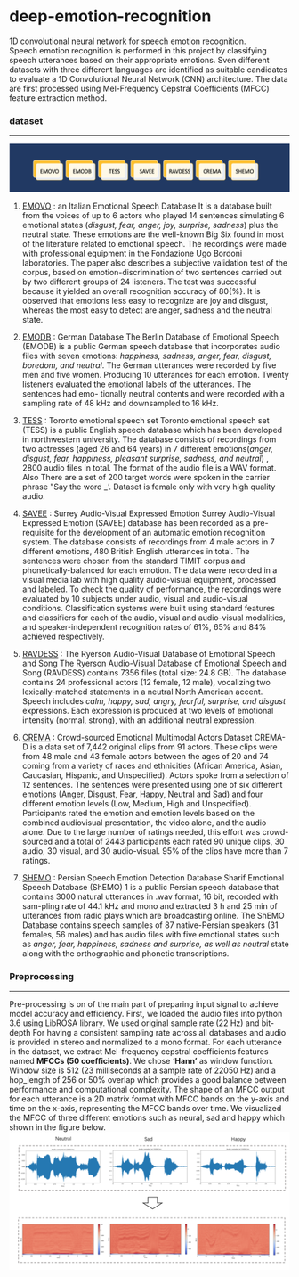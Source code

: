# deep-emotion-recognition
1D convolutional neural network for speech emotion recognition.<br>
Speech emotion recognition is performed in this project by classifying speech utterances based on their appropriate emotions. Sven different datasets with three different languages are identified as suitable candidates to evaluate a 1D Convolutional Neural Network (CNN) architecture. The data are first processed using Mel-Frequency Cepstral Coefficients (MFCC) feature extraction method.

### dataset
---
![](images/datasets.png)
1. [EMOVO](http://voice.fub.it/activities/corpora/emovo/index.html) : an Italian Emotional Speech Database
It is a database built from the voices of up to 6 actors who played 14 sentences simulating 6 emotional states (*disgust, fear, anger, joy, surprise, sadness*) plus the neutral state. These emotions are the well-known Big Six found in most of the literature related to emotional speech. The recordings were made with professional equipment in the Fondazione Ugo Bordoni laboratories. The paper also describes a subjective validation test of the corpus, based on emotion-discrimination of two sentences carried out by two different groups of 24 listeners. The test was successful because it yielded an overall recognition accuracy of 80{\%}. It is observed that emotions less easy to recognize are joy and disgust, whereas the most easy to detect are anger, sadness and the neutral state.

2. [EMODB](https://zenodo.org/record/1188976) : German Database
The Berlin Database of Emotional Speech (EMODB) is a public German speech database that incorporates audio files with seven emotions: *happiness, sadness, anger, fear, disgust, boredom, and neutral*. The German utterances were recorded by five men and five women. Producing 10 utterances for each emotion. Twenty listeners evaluated the emotional labels of the utterances. The sentences had emo- tionally neutral contents and were recorded with a sampling rate of 48 kHz and downsampled to 16 kHz.

3. [TESS](https://tspace.library.utoronto.ca/handle/1807/24487) : Toronto emotional speech set
Toronto emotional speech set (TESS) is a public English speech database which has been developed in northwestern university. The database consists of recordings from two actresses (aged 26 and 64 years) in 7 different emotions(*anger, disgust, fear, happiness, pleasant surprise, sadness, and neutral*) , 2800 audio files in total. The format of the audio file is a WAV format. Also There are a set of 200 target words were spoken in the carrier phrase "Say the word _’. Dataset is female only with very high quality audio.

4. [SAVEE](http://kahlan.eps.surrey.ac.uk/savee/) : Surrey Audio-Visual Expressed Emotion
Surrey Audio-Visual Expressed Emotion (SAVEE) database has been recorded as a pre-requisite for the development of an automatic emotion recognition system. The database consists of recordings from 4 male actors in 7 different emotions, 480 British English utterances in total. The sentences were chosen from the standard TIMIT corpus and phonetically-balanced for each emotion. The data were recorded in a visual media lab with high quality audio-visual equipment, processed and labeled. To check the quality of performance, the recordings were evaluated by 10 subjects under audio, visual and audio-visual conditions. Classification systems were built using standard features and classifiers for each of the audio, visual and audio-visual modalities, and speaker-independent recognition rates of 61%, 65% and 84% achieved respectively.

5. [RAVDESS](https://zenodo.org/record/1188976#.YV_prWYzbzw) : The Ryerson Audio-Visual Database of Emotional Speech and Song
The Ryerson Audio-Visual Database of Emotional Speech and Song (RAVDESS) contains 7356 files (total size: 24.8 GB). The database contains 24 professional actors (12 female, 12 male), vocalizing two lexically-matched statements in a neutral North American accent. Speech includes *calm, happy, sad, angry, fearful, surprise, and disgust* expressions. Each expression is produced at two levels of emotional intensity (normal, strong), with an additional neutral expression.

6. [CREMA](https://github.com/CheyneyComputerScience/CREMA-D) : Crowd-sourced Emotional Multimodal Actors Dataset
CREMA-D is a data set of 7,442 original clips from 91 actors. These clips were from 48 male and 43 female actors between the ages of 20 and 74 coming from a variety of races and ethnicities (African America, Asian, Caucasian, Hispanic, and Unspecified).
Actors spoke from a selection of 12 sentences. The sentences were presented using one of six different emotions (Anger, Disgust, Fear, Happy, Neutral and Sad) and four different emotion levels (Low, Medium, High and Unspecified).
Participants rated the emotion and emotion levels based on the combined audiovisual presentation, the video alone, and the audio alone. Due to the large number of ratings needed, this effort was crowd-sourced and a total of 2443 participants each rated 90 unique clips, 30 audio, 30 visual, and 30 audio-visual. 95% of the clips have more than 7 ratings.

7. [SHEMO](https://www.kaggle.com/mansourehk/shemo-persian-speech-emotion-detection-database) : Persian Speech Emotion Detection Database
Sharif Emotional Speech Database (ShEMO) 1 is a public Persian speech database that contains 3000 natural utterances in .wav format, 16 bit, recorded with sam-pling rate of 44.1 kHz and mono and extracted 3 h and 25 min of utterances from
radio plays which are broadcasting online. The ShEMO Database contains speech samples of 87 native-Persian speakers (31 females, 56 males) and has audio files with five emotional states such as *anger, fear, happiness, sadness and surprise, as well as neutral* state along with the orthographic and phonetic transcriptions.

### Preprocessing
---
Pre-processing is on of the main part of preparing input signal to achieve model accuracy and efficiency. First, we loaded the audio files into python 3.6 using LibROSA library. We used original sample rate (22 Hz) and bit-depth For having a consistent sampling rate across all databases and audio is provided in stereo and normalized to a mono format. For each utterance in the dataset, we extract Mel-frequency cepstral coefficients features named **MFCCs (50 coefficients)**. We chose **‘Hann’** as window function. Window size is 512 (23 milliseconds at a sample rate of 22050 Hz) and a hop_length of 256 or 50% overlap which provides a good balance between performance and computational complexity. The shape of an MFCC output for each utterance is a 2D matrix format with MFCC bands on the y-axis and time on the x-axis, representing the MFCC bands over time. We visualized the MFCC of three different emotions such as neural, sad and happy which shown in the figure below.
![](images/MFCCS.png)
